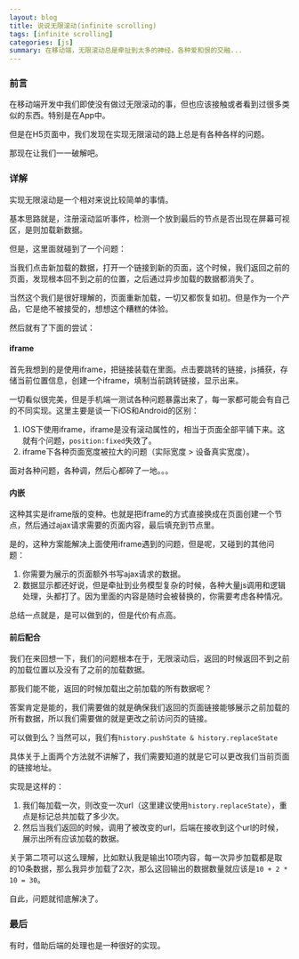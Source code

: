 ```yaml
---
layout: blog
title: 说说无限滚动(infinite scrolling)
tags: [infinite scrolling]
categories: [js]
summary: 在移动端，无限滚动总是牵扯到太多的神经，各种爱和恨的交融...
---
```

### 前言

在移动端开发中我们即使没有做过无限滚动的事，但也应该接触或者看到过很多类似的东西。特别是在App中。

但是在H5页面中，我们发现在实现无限滚动的路上总是有各种各样的问题。

那现在让我们一一破解吧。

### 详解

实现无限滚动是一个相对来说比较简单的事情。

基本思路就是，注册滚动监听事件，检测一个放到最后的节点是否出现在屏幕可视区，是则加载新数据。

但是，这里面就碰到了一个问题：

当我们点击新加载的数据，打开一个链接到新的页面，这个时候，我们返回之前的页面，发现根本回不到之前的位置，之后通过异步加载的数据都消失了。

当然这个我们是很好理解的，页面重新加载，一切又都恢复如初。但是作为一个产品，它是绝不被接受的，想想这个糟糕的体验。

然后就有了下面的尝试：

#### iframe

首先我想到的是使用iframe，把链接装载在里面。点击要跳转的链接，js捕获，存储当前位置信息，创建一个iframe，填制当前跳转链接，显示出来。

一切看似很完美，但是手机端一测试各种问题暴露出来了，每一家都可能会有自己的不同实现。这里主要是谈一下iOS和Android的区别：

1. IOS下使用iframe，iframe是没有滚动属性的，相当于页面全部平铺下来。这就有个问题，`position:fixed`失效了。
2. iframe下各种页面宽度被拉大的问题（实际宽度 > 设备真实宽度）。

面对各种问题，各种调，然后心都碎了一地。。。

#### 内嵌

这种其实是iframe版的变种。也就是把iframe的方式直接换成在页面创建一个节点，然后通过ajax请求需要的页面内容，最后填充到节点里。

是的，这种方案能解决上面使用iframe遇到的问题，但是呢，又碰到的其他问题：

1. 你需要为展示的页面额外书写ajax请求的数据。
2. 数据显示都还好说，但是牵扯到业务模型复杂的时候，各种大量js调用和逻辑处理，头都打了。因为里面的内容是随时会被替换的，你需要考虑各种情况。

总结一点就是，是可以做到的，但是代价有点高。

#### 前后配合

我们在来回想一下，我们的问题根本在于，无限滚动后，返回的时候返回不到之前的加载位置以及没有了之前的加载数据。

那我们能不能，返回的时候加载出之前加载的所有数据呢？

答案肯定是能的，我们需要做的就是确保我们返回的页面链接能够展示之前加载的所有数据，所以我们需要做的就是更改之前访问页的链接。

可以做到么？当然可以，我们有`history.pushState & history.replaceState`

具体关于上面两个方法就不讲解了，我们需要知道的就是它可以更改我们当前页面的链接地址。

实现是这样的：

1. 我们每加载一次，则改变一次url（这里建议使用`history.replaceState`），重点是标记总共加载了多少次。
2. 然后当我们返回的时候，调用了被改变的url，后端在接收到这个url的时候，展示出所有应该加载的数据。

关于第二项可以这么理解，比如默认我是输出10项内容，每一次异步加载都是取的10条数据，那么我异步加载了2次，那么这回输出的数据数量就应该是`10 + 2 * 10 = 30`。

自此，问题就彻底解决了。

### 最后

有时，借助后端的处理也是一种很好的实现。

